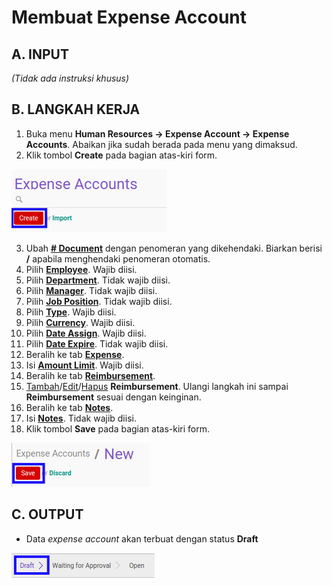 # Membuat Expense Account

## A. INPUT

*(Tidak ada instruksi khusus)*

## B. LANGKAH KERJA

1. Buka menu **Human Resources -> Expense Account -> Expense Accounts**. Abaikan jika sudah berada pada menu yang dimaksud.
2. Klik tombol **Create** pada bagian atas-kiri form.

![](../../img/expense-account/tombol-create.png)

3. Ubah **[# Document](./penjelasan.md#field-no-document)** dengan penomeran yang dikehendaki. Biarkan berisi **/** apabila menghendaki penomeran otomatis.
4. Pilih **[Employee](./penjelasan.md#field-employee)**. Wajib diisi.
5. Pilih **[Department](./penjelasan.md#field-department)**. Tidak wajib diisi.
6. Pilih **[Manager](./penjelasan.md#field-manager)**. Tidak wajib diisi.
7. Pilih **[Job Position](./penjelasan.md#field-job-position)**. Tidak wajib diisi.
8. Pilih **[Type](./penjelasan.md#field-type)**. Wajib diisi.
9. Pilih **[Currency](./penjelasan.md#field-currency)**. Wajib diisi.
10. Pilih **[Date Assign](./penjelasan.md#field-date-assign)**. Wajib diisi.
11. Pilih **[Date Expire](./penjelasan.md#field-date-expire)**. Tidak wajib diisi.
12. Beralih ke tab **[Expense](./penjelasan.md#tab-expense)**.
13. Isi **[Amount Limit](./penjelasan.md#field-amount-limit)**. Wajib diisi.
14. Beralih ke tab **[Reimbursement](./penjelasan.md#tab-reimbursement)**.
15. <a name="l15">[Tambah](./menambahkan-reimbursement.md)/[Edit](./mengedit-reimbursement.md)/[Hapus](./menghapus-reimbursement.md) **Reimbursement**</a>. Ulangi langkah ini sampai **Reimbursement** sesuai dengan keinginan.
16. Beralih ke tab **[Notes](./penjelasan.md#tab-notes)**.
17. Isi **[Notes](./penjelasan.md#field-notes)**. Tidak wajib diisi.
18. Klik tombol **Save** pada bagian atas-kiri form.

![](../../img/expense-account/tombol-simpan.png)

## C. OUTPUT

* Data *expense account* akan terbuat dengan status **Draft**

![](../../img/expense-account/status-draft.png)
